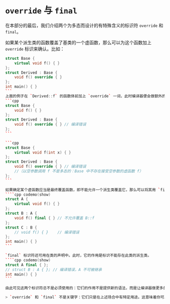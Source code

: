 # `override` 与 `final`

在本部分的最后，我们介绍两个为多态而设计的有特殊含义的标识符 `override` 和 `final`。

如果某个派生类的函数覆盖了基类的一个虚函数，那么可以为这个函数加上 `override` 标识来确认。比如：
````cpp codemo(show)
struct Base {
    virtual void f() { }
};
struct Derived : Base {
    void f() override { }
};
int main() { }
```
上面的例子在 `Derived::f` 的函数体前加上 `override` 一词，此时编译器便会做额外的检查，确保 `Derived::f` 可以覆盖虚函数 `Base::f`。这个检查可以帮助程序员在编译期间发现一些可能的错误。例如忘记将 `Base::f` 设置为虚的，或者 `Derived::f` 覆盖不了 `Base::f`，都会导致编译错误。
```cpp
struct Base {
    void f() { }
};
struct Derived : Base {
    void f() override { } // 编译错误
};
```

```cpp
struct Base {
    virtual void f(int x) { }
};
struct Derived : Base {
    void f() override { } // 编译错误
    //（以空参数调用 f 不是多态的：Base 中不存在接受空参数的虚函数 f）
};
```

如果确定某个虚函数应当是最终覆盖函数，即不能允许一个派生类覆盖它，那么可以将其用 `final` 标识符标识。
````cpp codemo(show)
struct A {
    virtual void f() { }
};
struct B : A {
    void f() final { } // 不允许覆盖 B::f
};
struct C : B {
    // void f() { }    // 编译错误
};
int main() { }
```

`final` 标识符还可用在类的声明中。此时，它的作用是标识不能存在此类的派生类。
````cpp codemo(show)
struct A final { };
// struct B : A { }; // 编译错误，A 不可被继承
int main() { }
```

由此可见这两个标识符总不是必须使用的：它们的作用不是提供新的语法，而是让编译器做更多的检查防止程序员出错。

> `override` 和 `final` 不是关键字：它们只是在上述场合中有特定用途。这意味着你可以将变量命名为 `override` 或 `final`，尽管这并不推荐。
